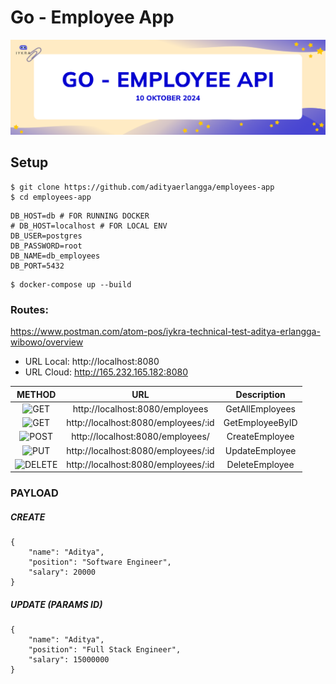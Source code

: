 # Go - Employee App

![Logo](./assets/banner.png)


## Setup
```
$ git clone https://github.com/adityaerlangga/employees-app
$ cd employees-app
```

```
DB_HOST=db # FOR RUNNING DOCKER
# DB_HOST=localhost # FOR LOCAL ENV
DB_USER=postgres
DB_PASSWORD=root
DB_NAME=db_employees
DB_PORT=5432
```

```
$ docker-compose up --build
```

### Routes:

https://www.postman.com/atom-pos/iykra-technical-test-aditya-erlangga-wibowo/overview

- URL Local: http://localhost:8080
- URL Cloud: http://165.232.165.182:8080

  
    

|                          METHOD                          |              URL               |   Description   |
| :------------------------------------------------------: | :----------------------------: | :-------------: |
|      ![GET](https://img.shields.io/badge/-GET-blue)      |  http://localhost:8080/employees   |   GetAllEmployees   |
|      ![GET](https://img.shields.io/badge/-GET-blue)      | http://localhost:8080/employees/:id |   GetEmployeeByID   |
|      ![POST](https://img.shields.io/badge/-POST-success)      | http://localhost:8080/employees/ |   CreateEmployee 
|     ![PUT](https://img.shields.io/badge/-PUT-orange)     |   http://localhost:8080/employees/:id   | UpdateEmployee |
![DELETE](https://img.shields.io/badge/-DELETE-critical) | http://localhost:8080/employees/:id  | DeleteEmployee  |

### PAYLOAD

##### CREATE

```
{
    "name": "Aditya",
    "position": "Software Engineer",
    "salary": 20000
}
```

##### UPDATE (PARAMS ID)

```
{
    "name": "Aditya",
    "position": "Full Stack Engineer",
    "salary": 15000000
}
```
